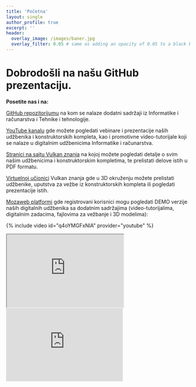 ```yaml
---
title: 'Početna'
layout: single
author_profile: true
excerpt: ''
header:
  overlay_image: /images/baner.jpg
  overlay_filter: 0.05 # same as adding an opacity of 0.05 to a black background
---
```


# Dobrodošli na našu GitHub prezentaciju.

**Posetite nas i na:**

[GitHub repozitorijumu](https://github.com/vulkanznanje/fajlovi) na kom se nalaze dodatni sadržaji iz Informatike i računarstva i Tehnike i tehnologije. 

[YouTube kanalu](https://www.youtube.com/channel/UCRrI0_nhGsf-DreGs3DX_6w) gde možete pogledati vebinare i prezentacije naših udžbenika i konstruktorskih kompleta, kao i promotivne video-tutorijale koji se nalaze u digitalnim udžbenicima Informatike i računarstva.

[Stranici na sajtu Vulkan znanja](https://www.vulkanznanje.rs/) na kojoj možete pogledati detalje o svim našim udžbenicima i konstruktorskim kompletima, te prelistati delove istih u PDF formatu.

[Virtuelnoj učionici](https://3d.vulkanznanje.rs/sr_cyr#ulaz) Vulkan znanja gde u 3D okruženju možete prelistati udžbenike, uputstva za vežbe iz konstruktorskih kompleta ili pogledati prezentacije istih. 

[Mozaweb platformi](https://www.mozaweb.com/sr/) gde registrovani korisnici mogu pogledati DEMO verzije naših digitalnih udžbenika sa dodatnim sadržajima (video-tutorijalima, digitalnim zadacima, fajlovima za vežbanje i 3D modelima): 


{% include video id="q4oYMGFxNlA" provider="youtube" %}



<iframe width="320" height="200"
src="https://www.youtube.com/embed/q4oYMGFxNlAcontrols=0">
</iframe>


<iframe width="320" height="200" src="https://www.youtube.com/embed/q4oYMGFxNlA" title="YouTube video player" frameborder="0" allow="accelerometer; autoplay; clipboard-write; encrypted-media; gyroscope; picture-in-picture" allowfullscreen></iframe>

